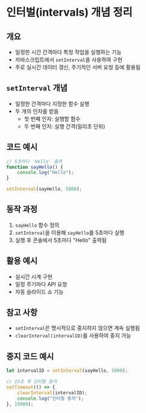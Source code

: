 # 인터벌(intervals) 개념 정리

## 개요
- 일정한 시간 간격마다 특정 작업을 실행하는 기능
- 자바스크립트에서 `setInterval`을 사용하여 구현
- 주로 실시간 데이터 갱신, 주기적인 서버 요청 등에 활용됨

## `setInterval` 개념
- 일정한 간격마다 지정한 함수 실행
- 두 개의 인자를 받음
  - 첫 번째 인자: 실행할 함수
  - 두 번째 인자: 실행 간격(밀리초 단위)

## 코드 예시

```javascript
// 5초마다 'Hello' 출력
function sayHello() {
    console.log("Hello");
}

setInterval(sayHello, 5000);
```

## 동작 과정
1. `sayHello` 함수 정의
2. `setInterval`을 이용해 `sayHello`를 5초마다 실행
3. 실행 후 콘솔에서 5초마다 "Hello" 출력됨

## 활용 예시
- 실시간 시계 구현
- 일정 주기마다 API 요청
- 자동 슬라이드 쇼 기능

## 참고 사항
- `setInterval`은 명시적으로 중지하지 않으면 계속 실행됨
- `clearInterval(intervalID)`를 사용하여 중지 가능

## 중지 코드 예시

```javascript
let intervalID = setInterval(sayHello, 5000);

// 15초 후 인터벌 중지
setTimeout(() => {
    clearInterval(intervalID);
    console.log("인터벌 중지");
}, 15000);
